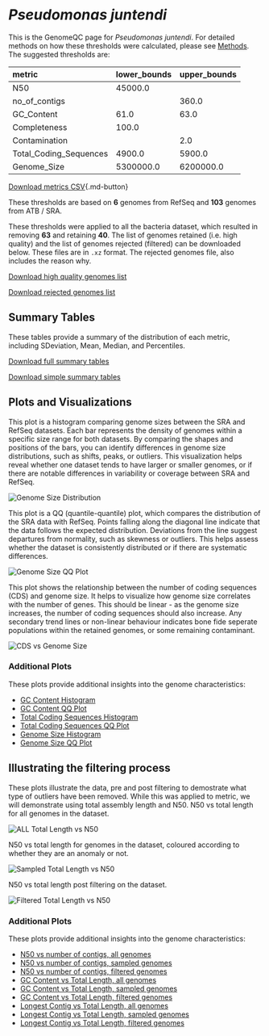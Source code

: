 # *Pseudomonas juntendi*

This is the GenomeQC page for *Pseudomonas juntendi*. For detailed methods on how these thresholds were calculated, please see [Methods](../../methods.md).
The suggested thresholds are: 

| metric                 | lower_bounds   | upper_bounds   |
|:-----------------------|:---------------|:---------------|
| N50                    | 45000.0        |                |
| no_of_contigs          |                | 360.0          |
| GC_Content             | 61.0           | 63.0           |
| Completeness           | 100.0          |                |
| Contamination          |                | 2.0            |
| Total_Coding_Sequences | 4900.0         | 5900.0         |
| Genome_Size            | 5300000.0      | 6200000.0      |

[Download metrics CSV](Pseudomonas_juntendi_metrics.csv){.md-button}


These thresholds are based on **6** genomes from RefSeq and **103** genomes from ATB / SRA.

These thresholds were applied to all the bacteria dataset, which resulted in removing **63** and retaining **40**.
The list of genomes retained (i.e. high quality) and the list of genomes rejected (filtered) can be downloaded below. These files are in `.xz` format. The rejected genomes file, also includes the reason why.

[Download high quality genomes list](Pseudomonas_juntendi_high_quality_genomes.csv.xz)


[Download rejected genomes list](Pseudomonas_juntendi_filtered_out_genomes.csv.xz)



## Summary Tables
These tables provide a summary of the distribution of each metric, including SDeviation, Mean, Median, and Percentiles.

[Download full summary tables](summary.csv)

[Download simple summary tables](selected_summary.csv)

## Plots and Visualizations

This plot is a histogram comparing genome sizes between the SRA and RefSeq datasets. Each bar represents the density of genomes within a specific size range for both datasets. By comparing the shapes and positions of the bars, you can identify differences in genome size distributions, such as shifts, peaks, or outliers. This visualization helps reveal whether one dataset tends to have larger or smaller genomes, or if there are notable differences in variability or coverage between SRA and RefSeq.

![Genome Size Distribution](Genome_Size_refseq_histogram_kde.png)

This plot is a QQ (quantile-quantile) plot, which compares the distribution of the SRA data with RefSeq. Points falling along the diagonal line indicate that the data follows the expected distribution. Deviations from the line suggest departures from normality, such as skewness or outliers. This helps assess whether the dataset is consistently distributed or if there are systematic differences.

![Genome Size QQ Plot](Genome_Size_refseq_qqplot.png)

This plot shows the relationship between the number of coding sequences (CDS) and genome size. It helps to visualize how genome size correlates with the number of genes. This should be linear - as the genome size increases, the number of coding sequences should also increase. Any secondary trend lines or non-linear behaviour indicates bone fide seperate populations within the retained genomes, or some remaining contaminant. 

![CDS vs Genome Size](Pseudomonas_juntendi_CDS_vs_Genome_Size.png)

### Additional Plots

These plots provide additional insights into the genome characteristics:

- [GC Content Histogram](GC_Content_refseq_histogram_kde.png)
- [GC Content QQ Plot](GC_Content_refseq_qqplot.png)
- [Total Coding Sequences Histogram](Total_Coding_Sequences_refseq_histogram_kde.png)
- [Total Coding Sequences QQ Plot](Total_Coding_Sequences_refseq_qqplot.png)
- [Genome Size Histogram](Genome_Size_refseq_histogram_kde.png)
- [Genome Size QQ Plot](Genome_Size_refseq_qqplot.png)
## Illustrating the filtering process
These plots illustrate the data, pre and post filtering to demostrate what type of outliers have been removed. While this was applied to metric, we will demonstrate using total assembly length and N50.
N50 vs total length for all genomes in the dataset.

![ALL Total Length vs N50](Pseudomonas_juntendi_all_total_length_N50.png)

N50 vs total length for genomes in the dataset, coloured according to whether they are an anomaly or not.

![Sampled Total Length vs N50](Pseudomonas_juntendi_sample_total_length_N50.png)

N50 vs total length post filtering on the dataset.

![Filtered Total Length vs N50](Pseudomonas_juntendi_filt_total_length_N50.png)

### Additional Plots

These plots provide additional insights into the genome characteristics:

- [N50 vs number of contigs, all genomes](Pseudomonas_juntendi_all_N50_number.png)
- [N50 vs number of contigs, sampled genomes](Pseudomonas_juntendi_sample_N50_number.png)
- [N50 vs number of contigs, filtered genomes](Pseudomonas_juntendi_filt_N50_number.png)
- [GC Content vs Total Length, all genomes](Pseudomonas_juntendi_all_total_length_GC_Content.png)
- [GC Content vs Total Length, sampled genomes](Pseudomonas_juntendi_sample_total_length_GC_Content.png)
- [GC Content vs Total Length, filtered genomes](Pseudomonas_juntendi_filt_total_length_GC_Content.png)
- [Longest Contig vs Total Length, all genomes](Pseudomonas_juntendi_all_total_length_longest.png)
- [Longest Contig vs Total Length, sampled genomes](Pseudomonas_juntendi_sample_total_length_longest.png)
- [Longest Contig vs Total Length, filtered genomes](Pseudomonas_juntendi_filt_total_length_longest.png)
